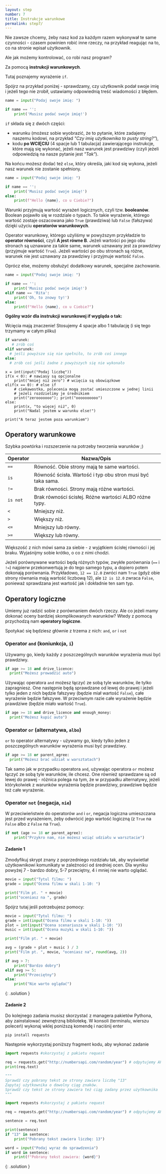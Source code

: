 ```yaml
---
layout: step
number: 7
title: Instrukcje warunkowe
permalink: step7/
---
```


Nie zawsze chcemy, żeby nasz kod za każdym razem wykonywał te same czynności - czasem powinien robić inne rzeczy, na przykład reagując na to, co na stronie wpisał użytkownik.

Ale jak możemy kontrolować, co robi nasz program?

Za pomocą **instrukcji warunkowych**.

Tutaj poznajemy wyrażenie `if`.

Spójrz na przykład poniżej - sprawdzamy, czy użytkownik podał swoje imię i jeżeli tego nie zrobił, ustawiamy odpowiednią treść wiadomości z błędem.

```python
name = input("Podaj swoje imię: ")

if name == '':
    print('Musisz podać swoje imię!')
```

`if` składa się z dwóch części:

- warunku (możesz sobie wyobrazić, że to pytanie, które zadajemy naszemu kodowi, na przykład _"Czy imię użytkownika to pusty string?"_),
- kodu **po WCIĘCIU** (4 spacje lub 1 tabulacja) zawierającego instrukcje, które mają się wykonać, jeżeli nasz warunek jest prawdziwy (czyli jeżeli odpowiedzią na nasze pytanie jest _"Tak"_).

Na końcu możesz dodać też `else`, który określa, jaki kod się wykona, jeżeli nasz warunek nie zostanie spełniony.

```python
name = input("Podaj swoje imię: ")

if name == '':
    print('Musisz podać swoje imię!')
else:
    print(f"Hello {name}, co u Ciebie?")
```

Warunki przyjmują wartość wyrażeń logicznych, czyli tzw. **booleanów**.
Boolean pojawiło się w rozdziale o typach. To takie wyrażenie, którego wartość zostaje oszacowana jako `True` (prawdziwa) lub `False` (fałszywa) dzięki użyciu **operatorów warunkowych**.

Operator warunkowy, którego użyliśmy w powyższym przykładzie to **operator równości**, czyli **A jest równe B**. Jeżeli wartości po jego obu stronach są uznawane za takie same, warunek uznawany jest za prawdziwy (przyjmuje wartość `True`). Jeżeli wartości po obu stronach są różne, warunek nie jest uznawany za prawdziwy i przyjmuje wartość `False`.

Oprócz else, możemy obsłużyć dodatkowy warunek, specjalne zachowanie. 

```python
name = input("Podaj swoje imię: ")

if name == '':
    print('Musisz podać swoje imię!')
elif name == 'Rita':
    print('Oh, to znowy ty!')
else:
    print(f"Hello {name}, co u Ciebie?")
```

**Ogólny wzór dla instrukcji warunkowej if wygląda o tak:**

Wcięcia mają znaczenie! Stosujemy 4 spacje albo 1 tabulację (i się tego trzymamy w całym pliku)

```python
if warunek:
   # zrób coś
elif warunek:
  # jeśli powyższe się nie spełniło, to zrób coś innego
else:
  # zrób coś jeśli żadne z powyższych się nie wykonało
```

```
x = int(input("Podaj liczbę"))
if(x < 0): # nawiasy są opcjonalne
    print("mniej niż zero") # wcięcia są obowiązkowe
elif(x == 0): # else if
    # ciekawostka, polecenia mogą zostać umieszczone w jednej linii
    # jeżeli rozdzielimy je średnikiem
    print("zerooooooo"); print("oooooooooo") 
else:
    print(x, "to więcej niż", 0)
    print("Nadal jestem w warunku else!")

print("A teraz jestem poza warunkiem")

```


## Operatory warunkowe

Szybka powtórka i rozszerzenie na potrzeby tworzenia warunków ;) 

| Operator | Nazwa/Opis                                                  |
| -------- | ----------------------------------------------------------- |
| `==`     | Równość. Obie strony mają te same wartości.                 |
| `is`     | Równość ścisła. Wartość i typ obu stron musi być taka sama. |
| `!=`     | Brak równości. Strony mają różne wartości.                  |
| `is not` | Brak równości ścisłej. Różne wartości ALBO różne typy.      |
| `<`      | Mniejszy niż.                                               |
| `>`      | Większy niż.                                                |
| `<=`     | Mniejszy lub równy.                                         |
| `>=`     | Większy lub równy.                                          |

Większość z nich mówi sama za siebie - z wyjątkiem ścisłej równości i jej braku. Wyjaśnijmy sobie krótko, o co z nimi chodzi.

Jeżeli porównywane wartości będą różnych typów, zwykłe porównania (`==` i `!=`) najpierw przekonwertują je do tego samego typu, a dopiero potem dokonają porównania. Przykładowo, `12 == 12.0` zwróci nam `True` (gdyż obie strony równania mają wartość liczbową 12), ale `12 is 12.0` zwraca `False`, ponieważ sprawdzana jest wartość jak i dokładnie ten sam typ.


## Operatory logiczne

Umiemy już radzić sobie z porównaniem dwóch rzeczy. Ale co jeżeli mamy dokonać oceny bardziej skomplikowanych warunków? Wtedy z pomocą przychodzą nam **operatory logiczne**.

Spotykać się będziesz głównie z trzema z nich: `and`, `or` i `not`

### Operator `and` (**koniunkcja**, `i`)

Używamy go, kiedy każdy z poszczególnych warunków wyrażenia musi być prawdziwy.

```python
if age >= 18 and drive_licence:
  print("Możesz prowadzić auto")
```

Używając operatora `and` możesz łączyć ze sobą tyle warunków, ile tylko zapragniesz. One następnie będą sprawdzane od lewej do prawej i jeżeli tylko jeden z nich będzie fałszywy (będzie miał wartość `False`), całe wyrażenie będzie fałszywe. W przeciwnym razie całe wyrażenie będzie prawdziwe (będzie miało wartość `True`).


```python
if age >= 18 and drive_licence and enough_money:
  print("Możesz kupić auto")
```

### Operator `or` (**alternatywa**, `albo`)

`or` to operator alternatywy - używamy go, kiedy tylko jeden z poszczególnych warunków wyrażenia musi być prawdziwy.

```python
if age >= 18 or parent_agree:
  print("Możesz brać udział w warsztatach")
```

Tak samo jak w przypadku operatora `and`, używając operatora `or` możesz łączyć ze sobą tyle warunków, ile chcesz. One również sprawdzane są od lewej do prawej - różnica polega na tym, że w przypadku alternatywy, jeżeli którykolwiek z warunków wyrażenia będzie prawdziwy, prawdziwe będzie też całe wyrażenie.

### Operator `not` (**negacja**, `nie`)

W przeciwieństwie do operatorów `and` i `or`, negacja logiczna umieszczana jest przed wyrażeniem, żeby odwrócić jego wartość logiczną (z `True` na `False` albo z `False` na `True`).

```python
if not (age >= 18 or parent_agree):
    print("Przykro nam, nie możesz wziąć udziału w warsztacie")
```

#### Zadanie 1

Zmodyfikuj skrypt znany z poprzedniego rozdziału tak, aby wyświetlał użytkownikowi komunikaty w zależności od średniej ocen. Dla wyniku powyżej 7 - bardzo dobry, 5-7 przeciętny, 4 i mniej nie warto oglądać. 

```python
movie = input("Tytul filmu: ")
grade = input("Ocena filmu w skali 1-10: ")

print("Film pt. " + movie)
print("oceniasz na ", grade)
```

Spójrz tutaj jeśli potrzebujesz pomocy:

```python
movie = input("Tytul filmu: ")
grade = int(input("Ocena filmu w skali 1-10: "))
plot = int(input("Ocena scenariusza w skali 1-10: "))
music = int(input("Ocena muzyki w skali 1-10: "))

print("Film pt. " + movie)

avg = (grade + plot + music ) / 3
print("Film pt. ", movie, "oceniasz na", round(avg, 2))

if avg > 7:
    print("Bardzo dobry")
elif avg >= 5:
    print("Przeciętny")
else:
    print("Nie warto oglądać")

```
{: .solution }


#### Zadanie 2

Do kolejnego zadania musisz skorzystać z managera pakietów Pythona, aby zainstalować zewnętrzną bibliotekę. W konsoli (terminalu, wierszu poleceń) wykonaj wklej  poniższą komendę i naciśnij enter

```
pip install requests
```

Następnie wykorzystaj poniższy fragment kodu, aby wykonać zadanie

```python
import requests #skorzystaj z pakietu request

req = requests.get("http://numbersapi.com/random/year") # odpytujemy API
print(req.text)

"""
Sprawdź czy pobrany tekst ze strony zawiera liczbę "13"
Zapytaj użytkownika o dowolny ciąg znaków.
Sprawdź czy tekst ze strony zawiera też ciąg zadany przez użytkownika
"""
```


```python
import requests #skorzystaj z pakietu request

req = requests.get("http://numbersapi.com/random/year") # odpytujemy API

sentence = req.text

print(sentence)
if "13" in sentence:
    print("Pobrany tekst zawiera liczbę: 13")

word = input("Podaj wyraz do sprawdzenia")
if word in sentence:
    print(f"Pobrany tekst zawiera: {word}")
```
{: .solution }
